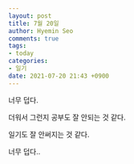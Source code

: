 ```yaml
---
layout: post
title: 7월 20일
author: Hyemin Seo
comments: true
tags:
- today
categories:
- 일기
date: 2021-07-20 21:43 +0900
---
```

너무 덥다.

더워서 그런지 공부도 잘 안되는 것 같다.

일기도 잘 안써지는 것 같다.

너무 덥다..
